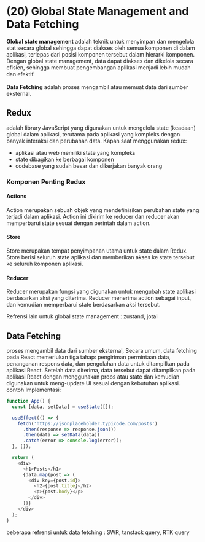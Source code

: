 # (20) Global State Management and Data Fetching #
**Global state management** adalah teknik untuk menyimpan dan mengelola stat secara global sehingga dapat diakses oleh semua komponen di dalam aplikasi, terlepas dari posisi komponen tersebut dalam hierarki komponen. Dengan global state management, data dapat diakses dan dikelola secara efisien, sehingga membuat pengembangan aplikasi menjadi lebih mudah dan efektif. <br> <br>
**Data Fetching** adalah proses mengambil atau memuat data dari sumber eksternal.
 
 ## Redux ##
 adalah library JavaScript yang digunakan untuk mengelola state (keadaan) global dalam aplikasi, terutama pada aplikasi yang kompleks dengan banyak interaksi dan perubahan data. Kapan saat menggunakan redux:
- aplikasi atau web memiliki state yang kompleks
- state dibagikan ke berbagai komponen
- codebase yang sudah besar dan dikerjakan banyak orang

### Komponen Penting Redux ###
#### Actions ####
Action merupakan sebuah objek yang mendefinisikan perubahan state yang terjadi dalam aplikasi. Action ini dikirim ke reducer dan reducer akan memperbarui state sesuai dengan perintah dalam action.
#### Store ####
 Store merupakan tempat penyimpanan utama untuk state dalam Redux. Store berisi seluruh state aplikasi dan memberikan akses ke state tersebut ke seluruh komponen aplikasi.
#### Reducer ####
Reducer merupakan fungsi yang digunakan untuk mengubah state aplikasi berdasarkan aksi yang diterima. Reducer menerima action sebagai input, dan kemudian memperbarui state berdasarkan aksi tersebut.

Refrensi lain untuk global state management : zustand, jotai

## Data Fetching ##
 proses mengambil data dari sumber eksternal, Secara umum, data fetching pada React memerlukan tiga tahap: pengiriman permintaan data, penanganan respons data, dan pengolahan data untuk ditampilkan pada aplikasi React. Setelah data diterima, data tersebut dapat ditampilkan pada aplikasi React dengan menggunakan props atau state dan kemudian digunakan untuk meng-update UI sesuai dengan kebutuhan aplikasi. <br>
 contoh Implementasi: <br>
```javascript 
function App() {
  const [data, setData] = useState([]);

  useEffect(() => {
    fetch('https://jsonplaceholder.typicode.com/posts')
      .then(response => response.json())
      .then(data => setData(data))
      .catch(error => console.log(error));
  }, []);

  return (
    <div>
      <h1>Posts</h1>
      {data.map(post => (
        <div key={post.id}>
          <h2>{post.title}</h2>
          <p>{post.body}</p>
        </div>
      ))}
    </div>
  );
}
```

beberapa refrensi untuk data fetching : SWR, tanstack query, RTK query
